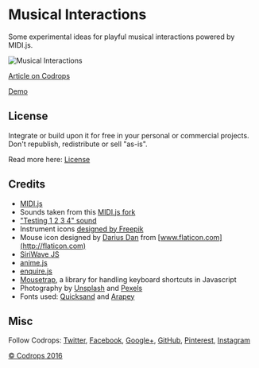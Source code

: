 # Musical Interactions

Some experimental ideas for playful musical interactions powered by MIDI.js.

![Musical Interactions](http://tympanus.net/codrops/wp-content/uploads/2016/12/MusicalInteractions_800x600.jpg)

[Article on Codrops](http://tympanus.net/codrops/?p=28980)

[Demo](http://tympanus.net/Development/MusicalInteractions/)

## License

Integrate or build upon it for free in your personal or commercial projects. Don't republish, redistribute or sell "as-is". 

Read more here: [License](http://tympanus.net/codrops/licensing/)

## Credits

- [MIDI.js](https://galactic.ink/midi-js/)
- Sounds taken from this [MIDI.js fork](https://github.com/gleitz/midi-js-soundfonts)
- ["Testing 1 2 3 4" sound](https://freesound.org/people/hgl/sounds/157781/)
- Instrument icons [designed by Freepik](http://www.freepik.com/free-vector/music-instruments-collection_939981.htm)
- Mouse icon designed by [Darius Dan](http://www.flaticon.com/free-icon/mouse_174016) from [www.flaticon.com](http://flaticon.com) 
- [SiriWave JS](https://github.com/caffeinalab/siriwavejs)
- [anime.js](http://anime-js.com/)
- [enquire.js](http://wicky.nillia.ms/enquire.js/)
- [Mousetrap](https://craig.is/killing/mice), a library for handling keyboard shortcuts in Javascript
- Photography by [Unsplash](https://unsplash.com/) and [Pexels](https://www.pexels.com)
- Fonts used: [Quicksand](https://fonts.google.com/specimen/Quicksand) and [Arapey](https://fonts.google.com/specimen/Arapey)

## Misc

Follow Codrops: [Twitter](http://www.twitter.com/codrops), [Facebook](http://www.facebook.com/pages/Codrops/159107397912), [Google+](https://plus.google.com/101095823814290637419), [GitHub](https://github.com/codrops), [Pinterest](http://www.pinterest.com/codrops/), [Instagram](https://www.instagram.com/codropsss/)

[© Codrops 2016](http://www.codrops.com)





